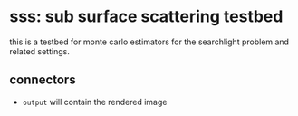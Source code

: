 # sss: sub surface scattering testbed

this is a testbed for monte carlo estimators for the searchlight
problem and related settings.

## connectors

* `output` will contain the rendered image
